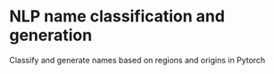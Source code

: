# NLP name classification and generation
 Classify and generate names based on regions and origins in Pytorch
